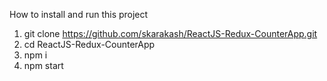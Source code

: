 How to install and run this project

1. git clone https://github.com/skarakash/ReactJS-Redux-CounterApp.git
2. cd ReactJS-Redux-CounterApp
3. npm i
4. npm start
